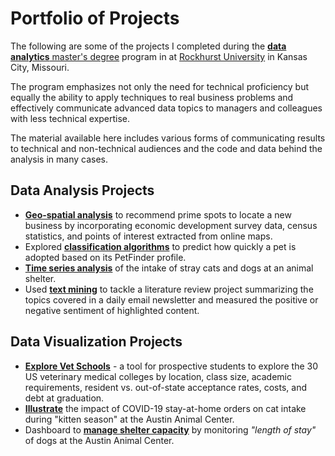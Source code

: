 # Portfolio of Projects

The following are some of the projects I completed during the [**data analytics** master's degree](https://www.rockhurst.edu/data-analytics) program in at [Rockhurst University](https://www.rockhurst.edu/) in Kansas City, Missouri.

The program emphasizes not only the need for technical proficiency but equally the ability to apply techniques to real business problems and effectively communicate advanced data topics to managers and colleagues with less technical expertise.

The material available here includes various forms of communicating results to technical and non-technical audiences and the code and data behind the analysis in many cases.


## Data Analysis Projects
- [**Geo-spatial analysis**](projects/project-geo-spatial) to recommend prime spots to locate a new business by incorporating economic development survey data, census statistics, and points of interest extracted from online maps.
- Explored [**classification algorithms**](projects/project-classification) to predict how quickly a pet is adopted based on its PetFinder profile.
- [**Time series analysis**](projects/project-time-series) of the intake of stray cats and dogs at an animal shelter.
- Used [**text mining**](projects/project-text-mining) to tackle a literature review project summarizing the topics covered in a daily email newsletter and measured the positive or negative sentiment of highlighted content.



## Data Visualization Projects
- [**Explore Vet Schools**](projects/viz-vet-schools) - a tool for prospective students to explore the 30 US veterinary medical colleges by location, class size, academic requirements, resident vs. out-of-state acceptance rates, costs, and debt at graduation.
- [**Illustrate**](projects/viz-kitten-season) the impact of COVID-19 stay-at-home orders on cat intake during "kitten season" at the Austin Animal Center.
- Dashboard to [**manage shelter capacity**](projects/viz-dog-los) by monitoring *"length of stay"* of dogs at the Austin Animal Center.
